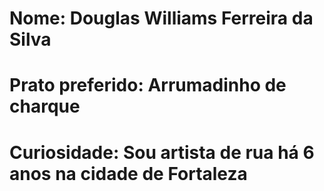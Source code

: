 # Nome: Douglas Williams Ferreira da Silva
# Prato preferido: Arrumadinho de charque
# Curiosidade: Sou artista de rua há 6 anos na cidade de Fortaleza